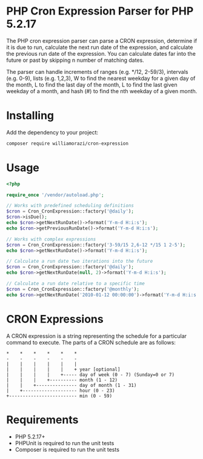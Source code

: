 PHP Cron Expression Parser for PHP 5.2.17
=========================================

The PHP cron expression parser can parse a CRON expression, determine if it is
due to run, calculate the next run date of the expression, and calculate the previous
run date of the expression.  You can calculate dates far into the future or past by
skipping n number of matching dates.

The parser can handle increments of ranges (e.g. */12, 2-59/3), intervals (e.g. 0-9),
lists (e.g. 1,2,3), W to find the nearest weekday for a given day of the month, L to
find the last day of the month, L to find the last given weekday of a month, and hash
(#) to find the nth weekday of a given month.

Installing
==========

Add the dependency to your project:

```bash
composer require williamorazi/cron-expression
```

Usage
=====
```php
<?php

require_once '/vendor/autoload.php';

// Works with predefined scheduling definitions
$cron = Cron_CronExpression::factory('@daily');
$cron->isDue();
echo $cron->getNextRunDate()->format('Y-m-d H:i:s');
echo $cron->getPreviousRunDate()->format('Y-m-d H:i:s');

// Works with complex expressions
$cron = Cron_CronExpression::factory('3-59/15 2,6-12 */15 1 2-5');
echo $cron->getNextRunDate()->format('Y-m-d H:i:s');

// Calculate a run date two iterations into the future
$cron = Cron_CronExpression::factory('@daily');
echo $cron->getNextRunDate(null, 2)->format('Y-m-d H:i:s');

// Calculate a run date relative to a specific time
$cron = Cron_CronExpression::factory('@monthly');
echo $cron->getNextRunDate('2010-01-12 00:00:00')->format('Y-m-d H:i:s');
```

CRON Expressions
================

A CRON expression is a string representing the schedule for a particular command to execute.  The parts of a CRON schedule are as follows:

    *    *    *    *    *    *
    -    -    -    -    -    -
    |    |    |    |    |    |
    |    |    |    |    |    + year [optional]
    |    |    |    |    +----- day of week (0 - 7) (Sunday=0 or 7)
    |    |    |    +---------- month (1 - 12)
    |    |    +--------------- day of month (1 - 31)
    |    +-------------------- hour (0 - 23)
    +------------------------- min (0 - 59)

Requirements
============

- PHP 5.2.17+
- PHPUnit is required to run the unit tests
- Composer is required to run the unit tests
